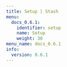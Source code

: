 ```yaml
---
title: Setup | Stash
menu:
  docs_0.6.1:
    identifier: setup
    name: Setup
    weight: 30
menu_name: docs_0.6.1
info:
  version: 0.6.1
---
```


